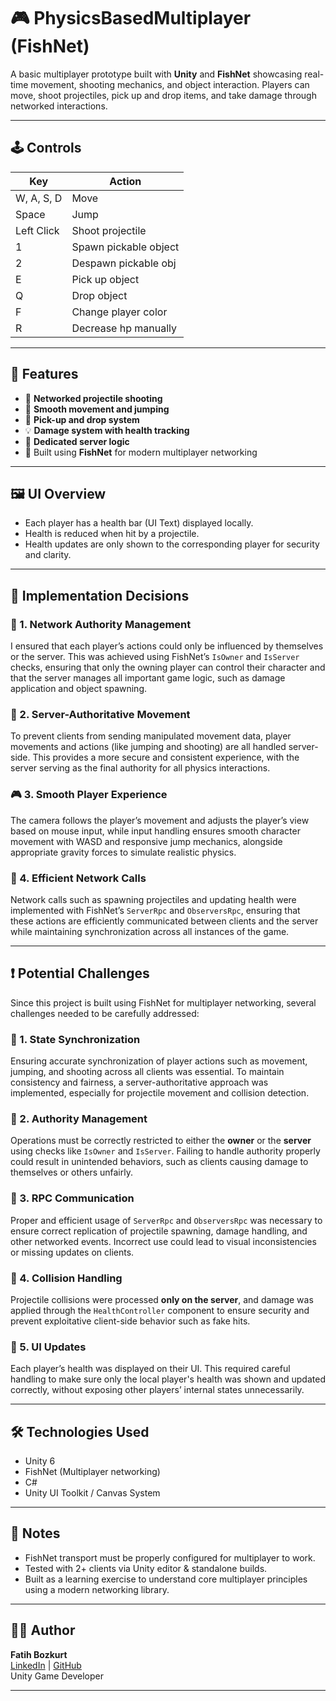 # 🎮 PhysicsBasedMultiplayer (FishNet)

A basic multiplayer prototype built with **Unity** and **FishNet** showcasing real-time movement, shooting mechanics, and object interaction. Players can move, shoot projectiles, pick up and drop items, and take damage through networked interactions.

---

## 🕹️ Controls

| Key          | Action                 |
|------------- |------------------------|
| W, A, S, D   | Move                   |
| Space        | Jump                   |
| Left Click   | Shoot projectile       |
| 1            | Spawn pickable object  |
| 2            | Despawn pickable obj   |
| E            | Pick up object         |
| Q            | Drop object            |
| F            | Change player color    |
| R            | Decrease hp manually   |

---

## 🚀 Features

- 🔫 **Networked projectile shooting**
- 🧍 **Smooth movement and jumping**
- 🎒 **Pick-up and drop system**
- 💡 **Damage system with health tracking**
- 🧠 **Dedicated server logic**
- 🧩 Built using **FishNet** for modern multiplayer networking

---

## 🖼️ UI Overview

- Each player has a health bar (UI Text) displayed locally.
- Health is reduced when hit by a projectile.
- Health updates are only shown to the corresponding player for security and clarity.

---

## 📌 Implementation Decisions

### 🔄 1. Network Authority Management
I ensured that each player’s actions could only be influenced by themselves or the server. This was achieved using FishNet’s `IsOwner` and `IsServer` checks, ensuring that only the owning player can control their character and that the server manages all important game logic, such as damage application and object spawning.

### 💨 2. Server-Authoritative Movement
To prevent clients from sending manipulated movement data, player movements and actions (like jumping and shooting) are all handled server-side. This provides a more secure and consistent experience, with the server serving as the final authority for all physics interactions.

### 🎮 3. Smooth Player Experience
The camera follows the player’s movement and adjusts the player’s view based on mouse input, while input handling ensures smooth character movement with WASD and responsive jump mechanics, alongside appropriate gravity forces to simulate realistic physics.

### 🔐 4. Efficient Network Calls
Network calls such as spawning projectiles and updating health were implemented with FishNet’s `ServerRpc` and `ObserversRpc`, ensuring that these actions are efficiently communicated between clients and the server while maintaining synchronization across all instances of the game.

---

## ❗ Potential Challenges

Since this project is built using FishNet for multiplayer networking, several challenges needed to be carefully addressed:

### 🔄 1. State Synchronization
Ensuring accurate synchronization of player actions such as movement, jumping, and shooting across all clients was essential. To maintain consistency and fairness, a server-authoritative approach was implemented, especially for projectile movement and collision detection.

### 🔐 2. Authority Management
Operations must be correctly restricted to either the **owner** or the **server** using checks like `IsOwner` and `IsServer`. Failing to handle authority properly could result in unintended behaviors, such as clients causing damage to themselves or others unfairly.

### 🧠 3. RPC Communication
Proper and efficient usage of `ServerRpc` and `ObserversRpc` was necessary to ensure correct replication of projectile spawning, damage handling, and other networked events. Incorrect use could lead to visual inconsistencies or missing updates on clients.

### 🎯 4. Collision Handling
Projectile collisions were processed **only on the server**, and damage was applied through the `HealthController` component to ensure security and prevent exploitative client-side behavior such as fake hits.

### 💬 5. UI Updates
Each player’s health was displayed on their UI. This required careful handling to make sure only the local player's health was shown and updated correctly, without exposing other players’ internal states unnecessarily.

---

## 🛠️ Technologies Used

- Unity 6
- FishNet (Multiplayer networking)
- C#
- Unity UI Toolkit / Canvas System

---

## 📌 Notes

- FishNet transport must be properly configured for multiplayer to work.
- Tested with 2+ clients via Unity editor & standalone builds.
- Built as a learning exercise to understand core multiplayer principles using a modern networking library.

---

## 🙋‍♂️ Author

**Fatih Bozkurt**  
[LinkedIn](https://www.linkedin.com/in/fatih-bozkurt-9bb915212) | [GitHub](https://github.com/fatihhbozkurtt)  
Unity Game Developer

---



